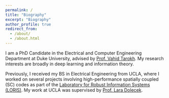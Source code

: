 ```yaml
---
permalink: /
title: "Biography"
excerpt: "Biography"
author_profile: true
redirect_from: 
  - /about/
  - /about.html
---
```


I am a PhD Candidate in the Electrical and Computer Engineering Department at Duke University, advised by [Prof. Vahid Tarokh](https://ece.duke.edu/faculty/vahid-tarokh). My research interests are broadly in deep learning and information theory.

Previously, I received my BS in Electrical Engineering from UCLA, where I worked on several projects involving high-performance spatially coupled (SC) codes as part of the [Laboratory for Robust Information Systems (LORIS)](https://loris.seas.ucla.edu/). My work at UCLA was supervised by [Prof. Lara Dolecek](https://samueli.ucla.edu/people/lara-dolecek/).
